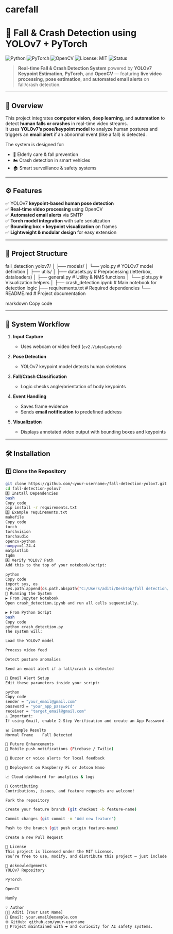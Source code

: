 # carefall
# 🧠 Fall & Crash Detection using YOLOv7 + PyTorch

![Python](https://img.shields.io/badge/Python-3.9+-blue.svg)
![PyTorch](https://img.shields.io/badge/PyTorch-2.x-orange.svg)
![OpenCV](https://img.shields.io/badge/OpenCV-4.x-green.svg)
![License: MIT](https://img.shields.io/badge/License-MIT-yellow.svg)
![Status](https://img.shields.io/badge/Status-Active-success.svg)

> **Real-time Fall & Crash Detection System** powered by **YOLOv7 Keypoint Estimation**, **PyTorch**, and **OpenCV** — featuring **live video processing**, **pose estimation**, and **automated email alerts** on fall/crash detection.

---

## 📸 Overview

This project integrates **computer vision**, **deep learning**, and **automation** to detect **human falls or crashes** in real-time video streams.  
It uses **YOLOv7’s pose/keypoint model** to analyze human postures and triggers an **email alert** if an abnormal event (like a fall) is detected.

The system is designed for:
- 👴 Elderly care & fall prevention  
- 🏍️ Crash detection in smart vehicles  
- 🏠 Smart surveillance & safety systems  

---

## ⚙️ Features

✅ YOLOv7 **keypoint-based human pose detection**  
✅ **Real-time video processing** using OpenCV  
✅ **Automated email alerts** via SMTP  
✅ **Torch model integration** with safe serialization  
✅ **Bounding box + keypoint visualization** on frames  
✅ **Lightweight & modular design** for easy extension  

---

## 🧩 Project Structure

fall_detection_yolov7/
│
├── models/
│ └── yolo.py # YOLOv7 model definition
│
├── utils/
│ ├── datasets.py # Preprocessing (letterbox, dataloaders)
│ ├── general.py # Utility & NMS functions
│ └── plots.py # Visualization helpers
│
├── crash_detection.ipynb # Main notebook for detection logic
├── requirements.txt # Required dependencies
└── README.md # Project documentation

markdown
Copy code

---

## 🧠 System Workflow

1. **Input Capture**  
   - Uses webcam or video feed (`cv2.VideoCapture`)

2. **Pose Detection**  
   - YOLOv7 keypoint model detects human skeletons

3. **Fall/Crash Classification**  
   - Logic checks angle/orientation of body keypoints

4. **Event Handling**  
   - Saves frame evidence  
   - Sends **email notification** to predefined address  

5. **Visualization**  
   - Displays annotated video output with bounding boxes and keypoints  

---

## 🛠️ Installation

### 1️⃣ Clone the Repository
```bash
git clone https://github.com/<your-username>/fall-detection-yolov7.git
cd fall-detection-yolov7
2️⃣ Install Dependencies
bash
Copy code
pip install -r requirements.txt
3️⃣ Example requirements.txt
makefile
Copy code
torch
torchvision
torchaudio
opencv-python
numpy==1.24.4
matplotlib
tqdm
4️⃣ Verify YOLOv7 Path
Add this to the top of your notebook/script:

python
Copy code
import sys, os
sys.path.append(os.path.abspath("C:/Users/aditi/Desktop/fall detection/yolov7"))
🧪 Running the System
▶️ From Jupyter Notebook
Open crash_detection.ipynb and run all cells sequentially.

▶️ From Python Script
bash
Copy code
python crash_detection.py
The system will:

Load the YOLOv7 model

Process video feed

Detect posture anomalies

Send an email alert if a fall/crash is detected

📧 Email Alert Setup
Edit these parameters inside your script:

python
Copy code
sender = "your_email@gmail.com"
password = "your_app_password"
receiver = "target_email@gmail.com"
⚠️ Important:
If using Gmail, enable 2-Step Verification and create an App Password — regular passwords won’t work.

📊 Example Results
Normal Frame	Fall Detected

🔮 Future Enhancements
📱 Mobile push notifications (Firebase / Twilio)

🎵 Buzzer or voice alerts for local feedback

🚀 Deployment on Raspberry Pi or Jetson Nano

📈 Cloud dashboard for analytics & logs

🤝 Contributing
Contributions, issues, and feature requests are welcome!

Fork the repository

Create your feature branch (git checkout -b feature-name)

Commit changes (git commit -m 'Add new feature')

Push to the branch (git push origin feature-name)

Create a new Pull Request

🧾 License
This project is licensed under the MIT License.
You’re free to use, modify, and distribute this project — just include attribution.

🧩 Acknowledgements
YOLOv7 Repository

PyTorch

OpenCV

NumPy

💡 Author
👩‍💻 Aditi [Your Last Name]
📧 Email: your.email@example.com
🌐 GitHub: github.com/your-username
📍 Project maintained with ❤️ and curiosity for AI safety systems.

